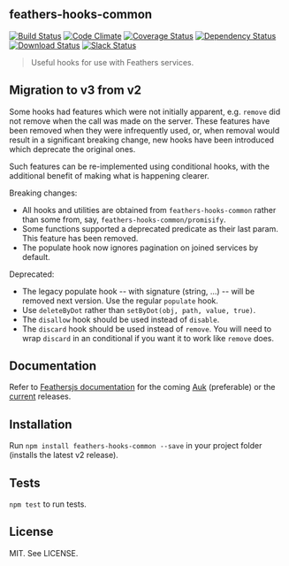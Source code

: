 ## feathers-hooks-common

[![Build Status](https://travis-ci.org/feathersjs/feathers-hooks-common.svg?branch=master)](https://travis-ci.org/eddyystop/feathers-hooks-common)
[![Code Climate](https://codeclimate.com/github/feathersjs/feathers.png)](https://codeclimate.com/github/feathersjs/feathers-hooks-common)
[![Coverage Status](https://coveralls.io/repos/github/feathersjs/feathers-hooks-common/badge.svg?branch=master)](https://coveralls.io/github/feathersjs/feathers-hooks-common?branch=master)
[![Dependency Status](https://img.shields.io/david/feathersjs/feathers.svg?style=flat-square)](https://david-dm.org/feathersjs/feathers-hooks-common)
[![Download Status](https://img.shields.io/npm/dm/feathers.svg?style=flat-square)](https://www.npmjs.com/package/feathers-hooks-common)
[![Slack Status](http://slack.feathersjs.com/badge.svg)](http://slack.feathersjs.com)

> Useful hooks for use with Feathers services.

## Migration to v3 from v2

Some hooks had features which were not initially apparent,
e.g. `remove` did not remove when the call was made on the server.
These features have been removed when they were infrequently used,
or, when removal would result in a significant breaking change,
new hooks have been introduced which deprecate the original ones.

Such features can be re-implemented using conditional hooks,
with the additional benefit of making what is happening clearer.

Breaking changes:
- All hooks and utilities are obtained from `feathers-hooks-common`
rather than some from, say, `feathers-hooks-common/promisify`.
- Some functions supported a deprecated predicate as their last param.
This feature has been removed.
- The populate hook now ignores pagination on joined services by default.

Deprecated:
- The legacy populate hook -- with signature (string, ...) --
will be removed next version. Use the regular `populate` hook.
- Use `deleteByDot` rather than `setByDot(obj, path, value, true)`.
- The `disallow` hook should be used instead of `disable`.
- The `discard` hook should be used instead of `remove`.
You will need to wrap `discard` in an conditional if you want it to work like `remove` does.

## Documentation

Refer to [Feathersjs documentation](https://docs.feathersjs.com)
for the coming [Auk](https://docs.feathersjs.com/v/auk/hooks/common.html) (preferable)
or the [current](https://docs.feathersjs.com/hooks/common.html) releases. 

## Installation

Run `npm install feathers-hooks-common --save` in your project folder (installs the latest v2 release).

## Tests

`npm test` to run tests.

## License

MIT. See LICENSE.
